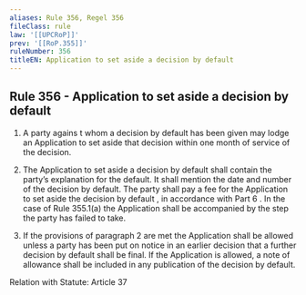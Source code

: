 ```yaml
---
aliases: Rule 356, Regel 356
fileClass: rule
law: '[[UPCRoP]]'
prev: '[[RoP.355]]'
ruleNumber: 356
titleEN: Application to set aside a decision by default
---
```


## Rule 356 - Application to set aside a decision by default

1. A party agains t whom a decision by default has been given may lodge an Application to set aside that decision within one month of service of the decision.  

2. The Application to set aside a decision by default shall contain  the party’s explanation for the default. It shall mention the date and number of the decision by default. The party shall pay a fee for the Application to set aside the decision by default , in accordance with Part 6 . In the case of Rule 355.1(a) the Application shall be accompanied by the step the party has failed to take.  

3. If the provisions of paragraph 2 are met the Application shall be allowed unless a party has been put on notice in an earlier decision that a further decision by default shall be final. If the Application is allowed, a note of allowance shall be included in any publication of the decision by default.

Relation with Statute: Article 37